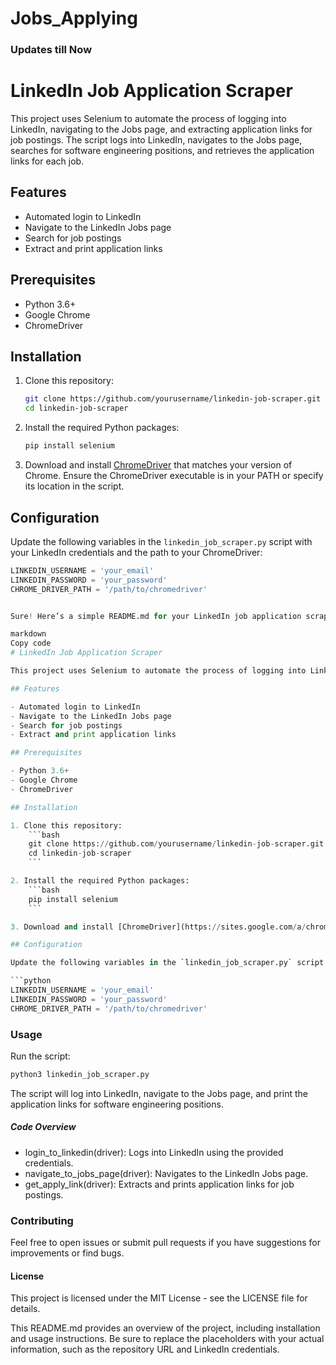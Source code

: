 # Jobs_Applying
### Updates till Now
# LinkedIn Job Application Scraper

This project uses Selenium to automate the process of logging into LinkedIn, navigating to the Jobs page, and extracting application links for job postings. The script logs into LinkedIn, navigates to the Jobs page, searches for software engineering positions, and retrieves the application links for each job.

## Features

- Automated login to LinkedIn
- Navigate to the LinkedIn Jobs page
- Search for job postings
- Extract and print application links

## Prerequisites

- Python 3.6+
- Google Chrome
- ChromeDriver

## Installation

1. Clone this repository:
    ```bash
    git clone https://github.com/yourusername/linkedin-job-scraper.git
    cd linkedin-job-scraper
    ```

2. Install the required Python packages:
    ```bash
    pip install selenium
    ```

3. Download and install [ChromeDriver](https://sites.google.com/a/chromium.org/chromedriver/downloads) that matches your version of Chrome. Ensure the ChromeDriver executable is in your PATH or specify its location in the script.

## Configuration

Update the following variables in the `linkedin_job_scraper.py` script with your LinkedIn credentials and the path to your ChromeDriver:

```python
LINKEDIN_USERNAME = 'your_email'
LINKEDIN_PASSWORD = 'your_password'
CHROME_DRIVER_PATH = '/path/to/chromedriver'


Sure! Here’s a simple README.md for your LinkedIn job application scraper project:

markdown
Copy code
# LinkedIn Job Application Scraper

This project uses Selenium to automate the process of logging into LinkedIn, navigating to the Jobs page, and extracting application links for job postings. The script logs into LinkedIn, navigates to the Jobs page, searches for software engineering positions, and retrieves the application links for each job.

## Features

- Automated login to LinkedIn
- Navigate to the LinkedIn Jobs page
- Search for job postings
- Extract and print application links

## Prerequisites

- Python 3.6+
- Google Chrome
- ChromeDriver

## Installation

1. Clone this repository:
    ```bash
    git clone https://github.com/yourusername/linkedin-job-scraper.git
    cd linkedin-job-scraper
    ```

2. Install the required Python packages:
    ```bash
    pip install selenium
    ```

3. Download and install [ChromeDriver](https://sites.google.com/a/chromium.org/chromedriver/downloads) that matches your version of Chrome. Ensure the ChromeDriver executable is in your PATH or specify its location in the script.

## Configuration

Update the following variables in the `linkedin_job_scraper.py` script with your LinkedIn credentials and the path to your ChromeDriver:

```python
LINKEDIN_USERNAME = 'your_email'
LINKEDIN_PASSWORD = 'your_password'
CHROME_DRIVER_PATH = '/path/to/chromedriver'
```

### Usage

Run the script:

```bash
python3 linkedin_job_scraper.py
```
The script will log into LinkedIn, navigate to the Jobs page, and print the application links for software engineering positions.

##### Code Overview
- login_to_linkedin(driver): Logs into LinkedIn using the provided credentials.
- navigate_to_jobs_page(driver): Navigates to the LinkedIn Jobs page.
- get_apply_link(driver): Extracts and prints application links for job postings.

### Contributing
Feel free to open issues or submit pull requests if you have suggestions for improvements or find bugs.

#### License
This project is licensed under the MIT License - see the LICENSE file for details.


This README.md provides an overview of the project, including installation and usage instructions. Be sure to replace the placeholders with your actual information, such as the repository URL and LinkedIn credentials.
